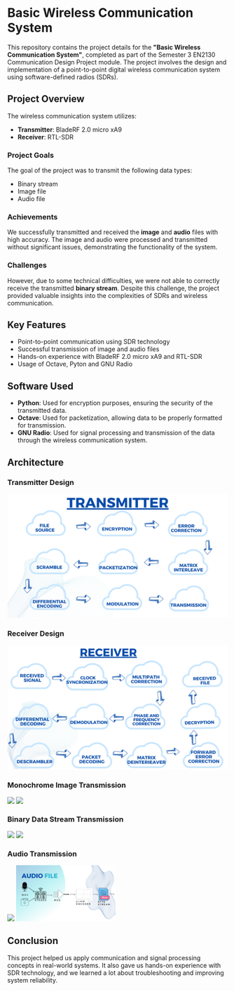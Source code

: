# Basic Wireless Communication System

This repository contains the project details for the **"Basic Wireless Communication System"**, completed as part of the Semester 3 EN2130 Communication Design Project module. The project involves the design and implementation of a point-to-point digital wireless communication system using software-defined radios (SDRs).

## Project Overview

The wireless communication system utilizes:

- **Transmitter**: BladeRF 2.0 micro xA9
- **Receiver**: RTL-SDR

### Project Goals
The goal of the project was to transmit the following data types:
- Binary stream
- Image file
- Audio file

### Achievements
We successfully transmitted and received the **image** and **audio** files with high accuracy. The image and audio were processed and transmitted without significant issues, demonstrating the functionality of the system.

### Challenges
However, due to some technical difficulties, we were not able to correctly receive the transmitted **binary stream**. Despite this challenge, the project provided valuable insights into the complexities of SDRs and wireless communication.

## Key Features
- Point-to-point communication using SDR technology
- Successful transmission of image and audio files
- Hands-on experience with BladeRF 2.0 micro xA9 and RTL-SDR
- Usage of Octave, Pyton and GNU Radio

## Software Used
- **Python**: Used for encryption purposes, ensuring the security of the transmitted data.
- **Octave**: Used for packetization, allowing data to be properly formatted for transmission.
- **GNU Radio**: Used for signal processing and transmission of the data through the wireless communication system.

## Architecture
### Transmitter Design
<div align="center">
  <img src="Images/Transmitter.jpg" alt="Transmitter" width="700">
</div>

### Receiver Design
<div align="center">
  <img src="Images/Receiver.jpg" alt="Receiver" width="700">
</div>

### Monochrome Image Transmission
<p float="left">
  <img src="Images/Image_Rx.jpg" width="45%" />
  <img src="Images/Image_Tx.jpg" width="45%" />
</p>

### Binary Data Stream Transmission
<p float="left">
  <img src="Images/Bin_Stream_RX.jpg" width="45%" />
  <img src="Images/Bin_Stream_Tx.jpg" width="45%" />
</p>

### Audio Transmission
<p float="left">
  <img src="Images/Audio_RX.jpg" width="45%" />
  <img src="Images/Audio_Tx.jpg" width="45%" />
</p>

## Conclusion
This project helped us apply communication and signal processing concepts in real-world systems. It also gave us hands-on experience with SDR technology, and we learned a lot about troubleshooting and improving system reliability.
